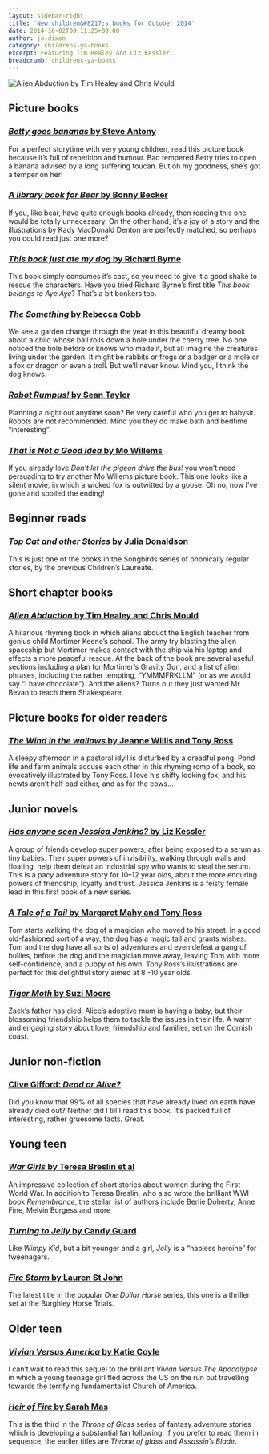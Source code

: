 ```yaml
---
layout: sidebar-right
title: 'New children&#8217;s books for October 2014'
date: 2014-10-02T09:11:25+00:00
author: jo-dixon
category: childrens-ya-books
excerpt: Featuring Tim Healey and Liz Kessler.
breadcrumb: childrens-ya-books
---
```

![Alien Abduction by Tim Healey and Chris Mould](/images/featured/featured-alien-abduction.jpg)

## Picture books

### [<cite>Betty goes bananas</cite> by Steve Antony](https://suffolk.spydus.co.uk/cgi-bin/spydus.exe/ENQ/OPAC/BIBENQ/3951951?QRY=CTIBIB%3C%20IRN%2839647624%29&QRYTEXT=Betty%20goes%20bananas)

For a perfect storytime with very young children, read this picture book because it’s full of repetition and humour. Bad tempered Betty tries to open a banana advised by a long suffering toucan. But oh my goodness, she’s got a temper on her!

### [<cite>A library book for Bear</cite> by Bonny Becker](https://suffolk.spydus.co.uk/cgi-bin/spydus.exe/ENQ/OPAC/BIBENQ/3952144?QRY=CTIBIB%3C%20IRN%2839946995%29&QRYTEXT=A%20library%20book%20for%20Bear)

If you, like bear, have quite enough books already, then reading this one would be totally unnecessary. On the other hand, it’s a joy of a story and the illustrations by Kady MacDonald Denton are perfectly matched, so perhaps you could read just one more?

### [<cite>This book just ate my dog</cite> by Richard Byrne](https://suffolk.spydus.co.uk/cgi-bin/spydus.exe/ENQ/OPAC/BIBENQ/3952219?QRY=CTIBIB%3C%20IRN%2837689749%29&QRYTEXT=This%20book%20just%20ate%20my%20dog!)

This book simply consumes it’s cast, so you need to give it a good shake to rescue the characters. Have you tried Richard Byrne’s first title <cite>This book belongs to Aye Aye</cite>? That’s a bit bonkers too.

### [<cite>The Something</cite> by Rebecca Cobb](https://suffolk.spydus.co.uk/cgi-bin/spydus.exe/ENQ/OPAC/BIBENQ/3952347?QRY=CTIBIB%3C%20IRN%2838546130%29&QRYTEXT=The%20something)

We see a garden change through the year in this beautiful dreamy book about a child whose ball rolls down a hole under the cherry tree. No one noticed the hole before or knows who made it, but all imagine the creatures living under the garden. It might be rabbits or frogs or a badger or a mole or a fox or dragon or even a troll. But we’ll never know. Mind you, I think the dog knows.

### [<cite>Robot Rumpus!</cite> by Sean Taylor](https://suffolk.spydus.co.uk/cgi-bin/spydus.exe/ENQ/OPAC/BIBENQ/3952954?QRY=CTIBIB%3C%20IRN%2826249809%29&QRYTEXT=Robot%20rumpus!)

Planning a night out anytime soon? Be very careful who you get to babysit. Robots are not recommended. Mind you they do make bath and bedtime “interesting”.

### [<cite>That is Not a Good Idea</cite> by Mo Willems](https://suffolk.spydus.co.uk/cgi-bin/spydus.exe/ENQ/OPAC/BIBENQ/3953604?QRY=CTIBIB%3C%20IRN%2824792297%29&QRYTEXT=That%20is%20NOT%20a%20good%20idea!)

If you already love <cite>Don’t let the pigeon drive the bus!</cite> you won’t need persuading to try another Mo Willems picture book. This one looks like a silent movie, in which a wicked fox is outwitted by a goose. Oh no, now I’ve gone and spoiled the ending!

## Beginner reads

### [<cite>Top Cat and other Stories</cite> by Julia Donaldson](https://suffolk.spydus.co.uk/cgi-bin/spydus.exe/ENQ/OPAC/BIBENQ/3953810?QRY=CTIBIB%3C%20IRN%28236618%29&QRYTEXT=Top%20cat%20and%20other%20stories)

This is just one of the books in the Songbirds series of phonically regular stories, by the previous Children’s Laureate.

## Short chapter books

### [<cite>Alien Abduction</cite> by Tim Healey and Chris Mould](http://suffolk.spydus.co.uk/cgi-bin/spydus.exe/ENQ/OPAC/BIBENQ/6455161?QRY=CTIBIB%3C%20IRN(1761384)&QRYTEXT=Alien%20abduction)

A hilarious rhyming book in which aliens abduct the English teacher from genius child Mortimer Keene’s school. The army try blasting the alien spaceship but Mortimer makes contact with the ship via his laptop and effects a more peaceful rescue. At the back of the book are several useful sections including a plan for Mortimer’s Gravity Gun, and a list of alien phrases, including the rather tempting, “YMMMFRKLLM” (or as we would say “I have chocolate”). And the aliens? Turns out they just wanted Mr Bevan to teach them Shakespeare.

## Picture books for older readers

### [<cite>The Wind in the wallows</cite> by Jeanne Willis and Tony Ross](https://suffolk.spydus.co.uk/cgi-bin/spydus.exe/ENQ/OPAC/BIBENQ/3954130?QRY=CTIBIB%3C%20IRN%28545345%29&QRYTEXT=The%20wind%20in%20the%20wallows)

A sleepy afternoon in a pastoral idyll is disturbed by a dreadful pong. Pond life and farm animals accuse each other in this rhyming romp of a book, so evocatively illustrated by Tony Ross. I love his shifty looking fox, and his newts aren’t half bad either, and as for the cows…

## Junior novels

### [<cite>Has anyone seen Jessica Jenkins?</cite> by Liz Kessler](https://suffolk.spydus.co.uk/cgi-bin/spydus.exe/ENQ/OPAC/BIBENQ/3954393?QRY=CTIBIB%3C%20IRN%2839647654%29&QRYTEXT=Has%20anyone%20seen%20Jessica%20Jenkins%3F)

A group of friends develop super powers, after being exposed to a serum as tiny babies. Their super powers of invisibility, walking through walls and floating, help them defeat an industrial spy who wants to steal the serum. This is a pacy adventure story for 10–12 year olds, about the more enduring powers of friendship, loyalty and trust. Jessica Jenkins is a feisty female lead in this first book of a new series.

### [<cite>A Tale of a Tail</cite> by Margaret Mahy and Tony Ross](https://suffolk.spydus.co.uk/cgi-bin/spydus.exe/ENQ/OPAC/BIBENQ/3954547?QRY=CTIBIB%3C%20IRN%289685818%29&QRYTEXT=Tale%20of%20a%20Tail)

Tom starts walking the dog of a magician who moved to his street. In a good old-fashioned sort of a way, the dog has a magic tail and grants wishes. Tom and the dog have all sorts of adventures and even defeat a gang of bullies, before the dog and the magician move away, leaving Tom with more self-confidence, and a puppy of his own. Tony Ross’s illustrations are perfect for this delightful story aimed at 8 -10 year olds.

### [<cite>Tiger Moth</cite> by Suzi Moore](https://suffolk.spydus.co.uk/cgi-bin/spydus.exe/ENQ/OPAC/BIBENQ/3954673?QRY=CTIBIB%3C%20IRN%2832813889%29&QRYTEXT=Tiger%20moth)

Zack’s father has died, Alice’s adoptive mum is having a baby, but their blossoming friendship helps them to tackle the issues in their life. A warm and engaging story about love, friendship and families, set on the Cornish coast.

## Junior non-fiction

### [Clive Gifford: <cite>Dead or Alive?</cite>](https://suffolk.spydus.co.uk/cgi-bin/spydus.exe/ENQ/OPAC/BIBENQ/3954820?QRY=CTIBIB%3C%20IRN%2838865928%29&QRYTEXT=Dead%20or%20alive%3F)

Did you know that 99% of all species that have already lived on earth have already died out? Neither did I till I read this book. It’s packed full of interesting, rather gruesome facts. Great.

## Young teen

### [<cite>War Girls</cite> by Teresa Breslin et al](https://suffolk.spydus.co.uk/cgi-bin/spydus.exe/ENQ/OPAC/BIBENQ/3955216?QRY=CTIBIB%3C%20IRN%2837214105%29&QRYTEXT=War%20girls)

An impressive collection of short stories about women during the First World War. In addition to Teresa Breslin, who also wrote the brilliant WWI book <cite>Remembrance</cite>, the stellar list of authors include Berlie Doherty, Anne Fine, Melvin Burgess and more

### [<cite>Turning to Jelly</cite> by Candy Guard](https://suffolk.spydus.co.uk/cgi-bin/spydus.exe/ENQ/OPAC/BIBENQ/3955320?QRY=CTIBIB%3C%20IRN%2838545134%29&QRYTEXT=Turning%20to%20jelly)

Like <cite>Wimpy Kid</cite>, but a bit younger and a girl, <cite>Jelly</cite> is a “hapless heroine” for tweenagers.

### [<cite>Fire Storm</cite> by Lauren St John](https://suffolk.spydus.co.uk/cgi-bin/spydus.exe/ENQ/OPAC/BIBENQ/3955880?QRY=CTIBIB%3C%20IRN%289421%29&QRYTEXT=Fire%20storm)

The latest title in the popular <cite>One Dollar Horse</cite> series, this one is a thriller set at the Burghley Horse Trials.

## Older teen

### [<cite>Vivian Versus America</cite> by Katie Coyle](https://suffolk.spydus.co.uk/cgi-bin/spydus.exe/ENQ/OPAC/BIBENQ/3963842?QRY=CTIBIB%3C%20IRN%2839182309%29&QRYTEXT=Vivian%20versus%20America)

I can’t wait to read this sequel to the brilliant <cite>Vivian Versus The Apocalypse</cite> in which a young teenage girl fled across the US on the run but travelling towards the terrifying fundamentalist Church of America.

### [<cite>Heir of Fire</cite> by Sarah Mas](https://suffolk.spydus.co.uk/cgi-bin/spydus.exe/ENQ/OPAC/BIBENQ/3964777?QRY=CTIBIB%3C%20IRN%2838546201%29&QRYTEXT=Heir%20of%20fire)

This is the third in the <cite>Throne of Glass</cite> series of fantasy adventure stories which is developing a substantial fan following. If you prefer to read them in sequence, the earlier titles are <cite>Throne of glass</cite> and <cite>Assassin’s Blade</cite>.
